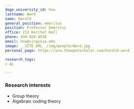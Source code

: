 ```yaml
---
doge_university_id: hnw
lastname: Ward
name: Harold
general_position: emeritus
position: Professor Emeritus
office: 213 Kerchof Hall
phone: 434-924-4938
email: hnw@virginia.edu
image: __SITE_URL__/img/people/Ward.jpg
personal_page: https://uva.theopenscholar.com/harold-ward

research_tags:
- AL

---
```


### Research interests

- Group theory
- Algebraic coding theory
